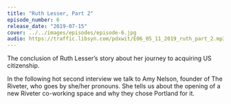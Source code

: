 ```yaml
---
title: "Ruth Lesser, Part 2"
episode_number: 6
release_date: "2019-07-15"
cover: ../../images/episodes/episode-6.jpg
audio: https://traffic.libsyn.com/pdxwit/E06_05_11_2019_ruth_part_2.mp3
---
```

The conclusion of Ruth Lesser’s story about her journey to acquiring US citizenship.

In the following hot second interview we talk to Amy Nelson, founder of The Riveter, who goes by she/her pronouns. She tells us about the opening of a new Riveter co-working space and why they chose Portland for it.
